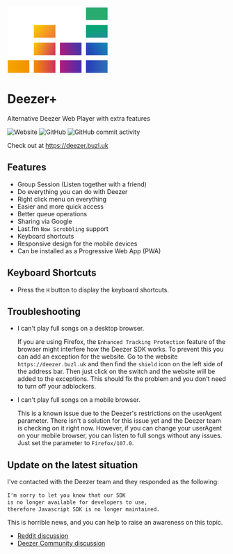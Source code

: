 ![](src/assets/deezer.svg)
# Deezer+
Alternative Deezer Web Player with extra features

![Website](https://img.shields.io/website?down_color=red&down_message=offline&up_color=success&up_message=online&url=https%3A%2F%2Fdeezer.buzl.uk)
![GitHub](https://img.shields.io/github/license/kaangiray26/deezer-plus?color=blue)
![GitHub commit activity](https://img.shields.io/github/commit-activity/m/kaangiray26/deezer-plus)

Check out at https://deezer.buzl.uk

## Features
- Group Session (Listen together with a friend)
- Do everything you can do with Deezer
- Right click menu on everything
- Easier and more quick access
- Better queue operations
- Sharing via Google
- Last.fm `Now Scrobbling` support
- Keyboard shortcuts
- Responsive design for the mobile devices
- Can be installed as a Progressive Web App (PWA)

## Keyboard Shortcuts
- Press the `H` button to display the keyboard shortcuts.

## Troubleshooting
- I can't play full songs on a desktop browser.

  If you are using Firefox, the `Enhanced Tracking Protection` feature of the browser might interfere how the Deezer SDK works. To prevent this you can add an exception for the website. Go to the website `https://deezer.buzl.uk` and then find the `shield` icon on the left side of the address bar. Then just click on the switch and the website will be added to the exceptions. This should fix the problem and you don't need to turn off your adblockers.
  
- I can't play full songs on a mobile browser.

  This is a known issue due to the Deezer's restrictions on the userAgent parameter. There isn't a solution for this issue yet and the Deezer team is checking on it right now. However, if you can change your userAgent on your mobile browser, you can listen to full songs without any issues. Just set the parameter to `Firefox/107.0`.

## Update on the latest situation
I've contacted with the Deezer team and they responded as the following:
```
I'm sorry to let you know that our SDK
is no longer available for developers to use,
therefore Javascript SDK is no longer maintained.
```

This is horrible news, and you can help to raise an awareness on this topic.  
* [Reddit discussion](https://redd.it/zebkcd)
* [Deezer Community discussion](https://en.deezercommunity.com/features-feedback-44/help-wanted-deezer-javascript-sdk-is-no-longer-maintained-75670?postid=219524#post219524)
